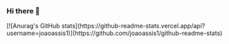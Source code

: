 ### Hi there 👋

<!--
**joaoassis1/joaoassis1** is a ✨ _special_ ✨ repository because its `README.md` (this file) appears on your GitHub profile.

Here are some ideas to get you started:

- 🔭 I’m currently working on ...
- 🌱 I’m currently learning ...
- 👯 I’m looking to collaborate on ...
- 🤔 I’m looking for help with ...
- 💬 Ask me about ...
- 📫 How to reach me: ...
- 😄 Pronouns: ...
- ⚡ Fun fact: ...
-->

<div> 
[![Anurag's GitHub stats](https://github-readme-stats.vercel.app/api?username=joaoassis1)](https://github.com/joaoassis1/github-readme-stats)
</div>
